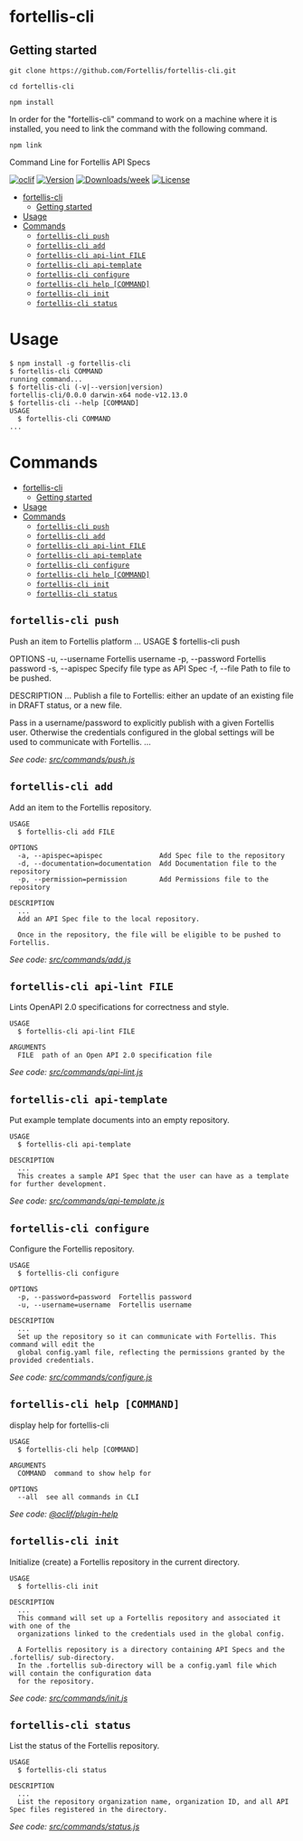 # fortellis-cli

## Getting started

`git clone https://github.com/Fortellis/fortellis-cli.git`

`cd fortellis-cli`

`npm install`

In order for the "fortellis-cli" command to work on a machine where it is installed, you need to link the command with the following command.

`npm link`

Command Line for Fortellis API Specs

[![oclif](https://img.shields.io/badge/cli-oclif-brightgreen.svg)](https://oclif.io)
[![Version](https://img.shields.io/npm/v/fortellis-cli.svg)](https://npmjs.org/package/@fortellis/fortellis-cli)
[![Downloads/week](https://img.shields.io/npm/dw/fortellis-cli.svg)](https://npmjs.org/package/@fortellis/fortellis-cli)
[![License](https://img.shields.io/npm/l/fortellis-cli.svg)](https://github.com/Fortellis/fortellis-cli/blob/master/package.json)

<!-- toc -->

- [fortellis-cli](#fortellis-cli)
  - [Getting started](#getting-started)
- [Usage](#usage)
- [Commands](#commands)
  - [`fortellis-cli push`](#fortellis-cli-push)
  - [`fortellis-cli add`](#fortellis-cli-add)
  - [`fortellis-cli api-lint FILE`](#fortellis-cli-api-lint-file)
  - [`fortellis-cli api-template`](#fortellis-cli-api-template)
  - [`fortellis-cli configure`](#fortellis-cli-configure)
  - [`fortellis-cli help [COMMAND]`](#fortellis-cli-help-command)
  - [`fortellis-cli init`](#fortellis-cli-init)
  - [`fortellis-cli status`](#fortellis-cli-status)
  <!-- tocstop -->

# Usage

<!-- usage -->

```sh-session
$ npm install -g fortellis-cli
$ fortellis-cli COMMAND
running command...
$ fortellis-cli (-v|--version|version)
fortellis-cli/0.0.0 darwin-x64 node-v12.13.0
$ fortellis-cli --help [COMMAND]
USAGE
  $ fortellis-cli COMMAND
...
```

<!-- usagestop -->

# Commands

<!-- commands -->

- [fortellis-cli](#fortellis-cli)
  - [Getting started](#getting-started)
- [Usage](#usage)
- [Commands](#commands)
  - [`fortellis-cli push`](#fortellis-cli-push)
  - [`fortellis-cli add`](#fortellis-cli-add)
  - [`fortellis-cli api-lint FILE`](#fortellis-cli-api-lint-file)
  - [`fortellis-cli api-template`](#fortellis-cli-api-template)
  - [`fortellis-cli configure`](#fortellis-cli-configure)
  - [`fortellis-cli help [COMMAND]`](#fortellis-cli-help-command)
  - [`fortellis-cli init`](#fortellis-cli-init)
  - [`fortellis-cli status`](#fortellis-cli-status)

## `fortellis-cli push`

Push an item to Fortellis platform
...
USAGE
\$ fortellis-cli push

OPTIONS
-u, --username Fortellis username
-p, --password Fortellis password
-s, --apispec Specify file type as API Spec
-f, --file Path to file to be pushed.

DESCRIPTION
...
Publish a file to Fortellis: either an update of an
existing file in DRAFT status, or a new file.

Pass in a username/password to explicitly publish with a given
Fortellis user. Otherwise the credentials configured in the global
settings will be used to communicate with Fortellis.
...

_See code: [src/commands/push.js](https://github.com/Fortellis/fortellis-cli/blob/master/src/commands/push.js)_

## `fortellis-cli add`

Add an item to the Fortellis repository.

```
USAGE
  $ fortellis-cli add FILE

OPTIONS
  -a, --apispec=apispec              Add Spec file to the repository
  -d, --documentation=documentation  Add Documentation file to the repository
  -p, --permission=permission        Add Permissions file to the repository

DESCRIPTION
  ...
  Add an API Spec file to the local repository.

  Once in the repository, the file will be eligible to be pushed to Fortellis.
```

_See code: [src/commands/add.js](https://github.com/Fortellis/fortellis-cli/blob/master/src/commands/add.js)_

## `fortellis-cli api-lint FILE`

Lints OpenAPI 2.0 specifications for correctness and style.

```
USAGE
  $ fortellis-cli api-lint FILE

ARGUMENTS
  FILE  path of an Open API 2.0 specification file
```

_See code: [src/commands/api-lint.js](https://github.com/Fortellis/fortellis-cli/blob/master/src/commands/api-lint.js)_

## `fortellis-cli api-template`

Put example template documents into an empty repository.

```
USAGE
  $ fortellis-cli api-template

DESCRIPTION
  ...
  This creates a sample API Spec that the user can have as a template for further development.
```

_See code: [src/commands/api-template.js](https://github.com/Fortellis/fortellis-cli/blob/master/src/commands/api-template.js)_

## `fortellis-cli configure`

Configure the Fortellis repository.

```
USAGE
  $ fortellis-cli configure

OPTIONS
  -p, --password=password  Fortellis password
  -u, --username=username  Fortellis username

DESCRIPTION
  ...
  Set up the repository so it can communicate with Fortellis. This command will edit the
  global config.yaml file, reflecting the permissions granted by the provided credentials.
```

_See code: [src/commands/configure.js](https://github.com/Fortellis/fortellis-cli/blob/master/src/commands/configure.js)_

## `fortellis-cli help [COMMAND]`

display help for fortellis-cli

```
USAGE
  $ fortellis-cli help [COMMAND]

ARGUMENTS
  COMMAND  command to show help for

OPTIONS
  --all  see all commands in CLI
```

_See code: [@oclif/plugin-help](https://github.com/oclif/plugin-help/blob/v2.2.3/src/commands/help.ts)_

## `fortellis-cli init`

Initialize (create) a Fortellis repository in the current directory.

```
USAGE
  $ fortellis-cli init

DESCRIPTION
  ...
  This command will set up a Fortellis repository and associated it with one of the
  organizations linked to the credentials used in the global config.

  A Fortellis repository is a directory containing API Specs and the .fortellis/ sub-directory.
  In the .fortellis sub-directory will be a config.yaml file which will contain the configuration data
  for the repository.
```

_See code: [src/commands/init.js](https://github.com/Fortellis/fortellis-cli/blob/master/src/commands/init.js)_

## `fortellis-cli status`

List the status of the Fortellis repository.

```
USAGE
  $ fortellis-cli status

DESCRIPTION
  ...
  List the repository organization name, organization ID, and all API Spec files registered in the directory.
```

_See code: [src/commands/status.js](https://github.com/Fortellis/fortellis-cli/blob/master/src/commands/status.js)_

<!-- commandsstop -->